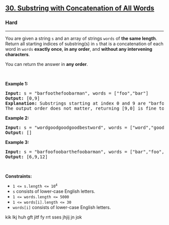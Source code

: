 <h2><a href="https://leetcode.com/problems/substring-with-concatenation-of-all-words/">30. Substring with Concatenation of All Words</a></h2><h3>Hard</h3><hr><div><p>You are given a string <code>s</code> and an array of strings <code>words</code> of <strong>the same length</strong>. Return&nbsp;all starting indices of substring(s) in <code>s</code>&nbsp;that is a concatenation of each word in <code>words</code> <strong>exactly once</strong>, <strong>in any order</strong>,&nbsp;and <strong>without any intervening characters</strong>.</p>

<p>You can return the answer in <strong>any order</strong>.</p>

<p>&nbsp;</p>
<p><strong>Example 1:</strong></p>

<pre><strong>Input:</strong> s = "barfoothefoobarman", words = ["foo","bar"]
<strong>Output:</strong> [0,9]
<strong>Explanation:</strong> Substrings starting at index 0 and 9 are "barfoo" and "foobar" respectively.
The output order does not matter, returning [9,0] is fine too.
</pre>

<p><strong>Example 2:</strong></p>

<pre><strong>Input:</strong> s = "wordgoodgoodgoodbestword", words = ["word","good","best","word"]
<strong>Output:</strong> []
</pre>

<p><strong>Example 3:</strong></p>

<pre><strong>Input:</strong> s = "barfoofoobarthefoobarman", words = ["bar","foo","the"]
<strong>Output:</strong> [6,9,12]
</pre>

<p>&nbsp;</p>
<p><strong>Constraints:</strong></p>

<ul>
	<li><code>1 &lt;= s.length &lt;= 10<sup>4</sup></code></li>
	<li><code>s</code> consists of lower-case English letters.</li>
	<li><code>1 &lt;= words.length &lt;= 5000</code></li>
	<li><code>1 &lt;= words[i].length &lt;= 30</code></li>
	<li><code>words[i]</code>&nbsp;consists of lower-case English letters.</li>
</ul>
</div>



<div>kik
lkj
	huh
	gft
 	jitf
	fy
	rrt
      sses
	jhjij
       jn
	jok
